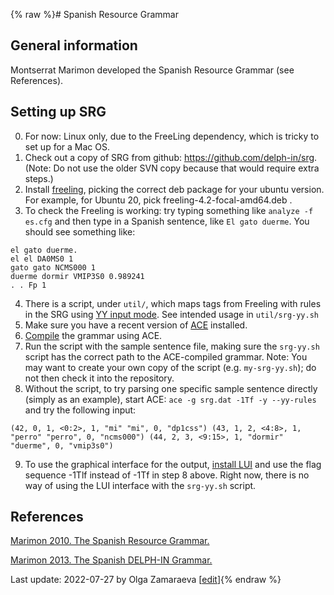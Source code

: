 {% raw %}# Spanish Resource Grammar

## General information
Montserrat Marimon developed the Spanish Resource Grammar (see References).

## Setting up SRG
0. For now: Linux only, due to the FreeLing dependency, which is tricky to set up for a Mac OS.
1. Check out a copy of SRG from github: https://github.com/delph-in/srg. (Note: Do not use the older SVN copy because that would require extra steps.)
2. Install [freeling](https://nlp.lsi.upc.edu/freeling/index.php/node/30), picking the correct deb package for your ubuntu version. For example, for Ubuntu 20, pick freeling-4.2-focal-amd64.deb . 
3. To check the Freeling is working: try typing something like `analyze -f es.cfg` and then type in a Spanish sentence, like `El gato duerme`. You should see something like:

```
el gato duerme.
el el DA0MS0 1
gato gato NCMS000 1
duerme dormir VMIP3S0 0.989241
. . Fp 1
```
4. There is a script, under `util/`, which maps tags from Freeling with rules in the SRG using [YY input mode](https://github.com/delph-in/docs/wiki/PetInput#yy-input-mode). See intended usage in `util/srg-yy.sh`
5. Make sure you have a recent version of [ACE](https://github.com/delph-in/docs/wiki/AceInstall) installed.
6. [Compile](https://github.com/delph-in/docs/wiki/AceUse#compiling-the-grammar) the grammar using ACE.
7. Run the script with the sample sentence file, making sure the `srg-yy.sh` script has the correct path to the ACE-compiled grammar. Note: You may want to create your own copy of the script (e.g. `my-srg-yy.sh`); do not then check it into the repository.
8. Without the script, to try parsing one specific sample sentence directly (simply as an example), start ACE: `ace -g srg.dat -1Tf -y --yy-rules` and try the following input:

```
(42, 0, 1, <0:2>, 1, "mi" "mi", 0, "dp1css") (43, 1, 2, <4:8>, 1, "perro" "perro", 0, "ncms000") (44, 2, 3, <9:15>, 1, "dormir" "duerme", 0, "vmip3s0")
```

9. To use the graphical interface for the output, [install LUI](https://github.com/delph-in/docs/wiki/AceLui) and use the flag sequence -1Tlf instead of -1Tf in step 8 above. Right now, there is no way of using the LUI interface with the `srg-yy.sh` script.

## References
[Marimon 2010. The Spanish Resource Grammar.](https://aclanthology.org/L10-1411/)

[Marimon 2013. The Spanish DELPH-IN Grammar.](https://link.springer.com/article/10.1007/s10579-012-9199-7)

Last update: 2022-07-27 by Olga Zamaraeva [[edit](https://github.com/delph-in/docs/wiki/SrgTop/_edit)]{% endraw %}